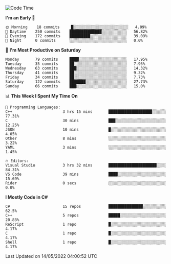 <!--START_SECTION:waka-->
![Code Time](http://img.shields.io/badge/Code%20Time-782%20hrs%2019%20mins-blue)

**I'm an Early 🐤** 

```text
🌞 Morning    18 commits     █░░░░░░░░░░░░░░░░░░░░░░░░   4.09% 
🌆 Daytime    250 commits    ██████████████░░░░░░░░░░░   56.82% 
🌃 Evening    172 commits    █████████░░░░░░░░░░░░░░░░   39.09% 
🌙 Night      0 commits      ░░░░░░░░░░░░░░░░░░░░░░░░░   0.0%

```
📅 **I'm Most Productive on Saturday** 

```text
Monday       79 commits     ████░░░░░░░░░░░░░░░░░░░░░   17.95% 
Tuesday      35 commits     ██░░░░░░░░░░░░░░░░░░░░░░░   7.95% 
Wednesday    63 commits     ███░░░░░░░░░░░░░░░░░░░░░░   14.32% 
Thursday     41 commits     ██░░░░░░░░░░░░░░░░░░░░░░░   9.32% 
Friday       34 commits     ██░░░░░░░░░░░░░░░░░░░░░░░   7.73% 
Saturday     122 commits    ███████░░░░░░░░░░░░░░░░░░   27.73% 
Sunday       66 commits     ███░░░░░░░░░░░░░░░░░░░░░░   15.0%

```


📊 **This Week I Spent My Time On** 

```text
💬 Programming Languages: 
C++                      3 hrs 15 mins       ███████████████████░░░░░░   77.31% 
C                        30 mins             ███░░░░░░░░░░░░░░░░░░░░░░   12.25% 
JSON                     10 mins             █░░░░░░░░░░░░░░░░░░░░░░░░   4.05% 
Other                    8 mins              ░░░░░░░░░░░░░░░░░░░░░░░░░   3.22% 
YAML                     3 mins              ░░░░░░░░░░░░░░░░░░░░░░░░░   1.45%

🔥 Editors: 
Visual Studio            3 hrs 32 mins       █████████████████████░░░░   84.31% 
VS Code                  39 mins             ████░░░░░░░░░░░░░░░░░░░░░   15.69% 
Rider                    0 secs              ░░░░░░░░░░░░░░░░░░░░░░░░░   0.0%

```

**I Mostly Code in C#** 

```text
C#                       15 repos            ███████████████░░░░░░░░░░   62.5% 
C++                      5 repos             █████░░░░░░░░░░░░░░░░░░░░   20.83% 
ReScript                 1 repo              █░░░░░░░░░░░░░░░░░░░░░░░░   4.17% 
C                        1 repo              █░░░░░░░░░░░░░░░░░░░░░░░░   4.17% 
Shell                    1 repo              █░░░░░░░░░░░░░░░░░░░░░░░░   4.17%

```



 Last Updated on 14/05/2022 04:00:52 UTC
<!--END_SECTION:waka-->
